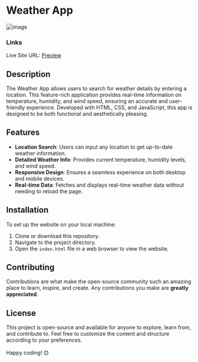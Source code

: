 # Weather App

![image](https://github.com/VinayShetyeOfficial/Html_Css_JS_Projects/assets/100470361/8bd577e3-c222-461f-b617-ee5ef6706113)

### Links
Live Site URL: [Preview](https://66516f679c181fe76a8e14f5--iridescent-clafoutis-476782.netlify.app/)

## Description
The Weather App allows users to search for weather details by entering a location. This feature-rich application provides real-time information on temperature, humidity, and wind speed, ensuring an accurate and user-friendly experience. Developed with HTML, CSS, and JavaScript, this app is designed to be both functional and aesthetically pleasing.

## Features
- **Location Search**: Users can input any location to get up-to-date weather information.
- **Detailed Weather Info**: Provides current temperature, humidity levels, and wind speed.
- **Responsive Design**: Ensures a seamless experience on both desktop and mobile devices.
- **Real-time Data**: Fetches and displays real-time weather data without needing to reload the page.

## Installation
To set up the website on your local machine:
1. Clone or download this repository.
2. Navigate to the project directory.
3. Open the `index.html` file in a web browser to view the website.

## Contributing
Contributions are what make the open-source community such an amazing place to learn, inspire, and create. Any contributions you make are **greatly appreciated**.

## License
This project is open-source and available for anyone to explore, learn from, and contribute to.
Feel free to customize the content and structure according to your preferences. <br><br> Happy coding! 😊
